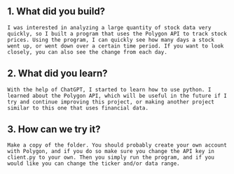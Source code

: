 ## 1. What did you build?

    I was interested in analyzing a large quantity of stock data very quickly, so I built a program that uses the Polygon API to track stock prices. Using the program, I can quickly see how many days a stock went up, or went down over a certain time period. If you want to look closely, you can also see the change from each day. 

## 2. What did you learn?

    With the help of ChatGPT, I started to learn how to use python. I learned about the Polygon API, which will be useful in the future if I try and continue improving this project, or making another project similar to this one that uses financial data. 

## 3. How can we try it? 

    Make a copy of the folder. You should probably create your own account with Polygon, and if you do so make sure you change the API key in client.py to your own. Then you simply run the program, and if you would like you can change the ticker and/or data range.

